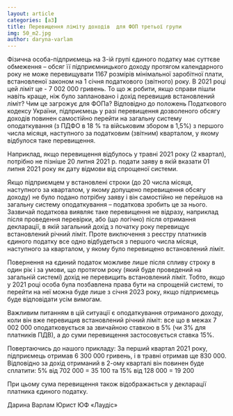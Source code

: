 ```yaml
---
layout: article
categories: [a3]
title: Перевищення ліміту доходів  для ФОП третьої групи
img: 50_m2.jpg
author: daryna-varlam
---
```


Фізична особа-підприємець на 3-ій групі єдиного податку має суттєве обмеження – обсяг її підприємницького доходу протягом календарного року не може перевищувати 1167 розмірів мінімальної заробітної плати, встановленої законом на 1 січня податкового (звітного) року. В 2021 році цей ліміт це - 7 002 000 гривень. 
То що ж робити, якщо справи пішли навіть краще, ніж було заплановано і дохід перевищив встановлений ліміт? Чим це загрожує для ФОПа?
Відповідно до положень Податкового кодексу України, підприємець у разі перевищення дозволеного обсягу доходів повинен самостійно перейти 
на загальну систему оподаткування (з ПДФО в 18 % та військовим збором в 1,5%) з першого числа місяця, наступного за податковим (звітним) 
кварталом, у якому відбулося таке перевищення. 

Наприклад, якщо перевищення відбулось у травні 2021 року (2 квартал), потрібно не пізніше 20 липня 2021 р. подати заяву в якій вказати 01 липня 2021 року як дату відмови від спрощеної системи.

Якщо підприємцем у встановлені строки (до 20 числа місяця, наступного за кварталом, у якому допущено перевищення обсягу доходу) не було 
подано потрібну заяву і він самостійно не перейшов на загальну систему оподаткування – податкова зробить це за нього.
Зазвичай податкова виявляє таке перевищення не відразу, наприклад після проведення перевірки, або (що логічно) після отримання декларації, в якій загальний дохід з початку року перевищує встановлений річний ліміт. Проте виключення з реєстру платників єдиного податку все одно відбудеться з першого числа місяця, наступного за кварталом, у якому було перевищено встановлений ліміт.

Повернення на єдиний податок можливе лише після спливу строку в один рік і за умови, що протягом року (який буде проведений на загальній 
системі) дохід не перевищить встановлений ліміт.
Тобто, якщо у 2021 році особа була позбавлена права бути на спрощеній системі, то перейти на неї можна буде лише з січня 2023 року, якщо
підприємець буде відповідати усім вимогам.  

Важливим питанням в цій ситуації є оподаткування отриманого доходу, коли він вже перевищив встановлений річний ліміт: 
все що в межах 7 002 000 оподатковується за звичайною ставкою в 5% (чи 3% для платників ПДВ), а до суми перевищення застосовується ставка 15%.

Повертаючись до нашого прикладу: 
За перший квартал 2021 року, підприємець отримав 6 300 000 гривень, і в травні отримав ще 830 000. Відповідно за дохід отриманий в 2-ому кварталі він повинен буде сплатити:
5% від 702 000 = 35 100 
та 
15% від 128 000 = 19 200


При цьому сума перевищення також відображається у декларації платника єдиного податку. 


Дарина Варлам
Юрист ЮФ «Лаудіс»
